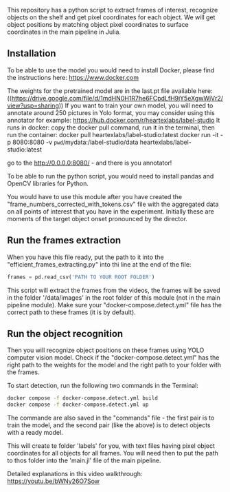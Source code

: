 This repository has a python script to extract frames of interest, recognize objects on the shelf and get pixel coordinates for each object.
We will get object positions by matching object pixel coordinates to surface coordinates in the main pipeline in Julia.
## Installation
To be able to use the model you would need to install Docker, please find the instructions here:
https://www.docker.com

The weights for the pretrained model are in the last.pt file available here:
((https://drive.google.com/file/d/1mdHN0H1R7he6FCpdLfH9jY5eXgwWjVr2/view?usp=sharing))
If you want to train your own model, you will need to annotate around 250 pictures in Yolo format, you may consider using this annotator for example:
https://hub.docker.com/r/heartexlabs/label-studio
It runs in docker:
 copy the docker pull command, run it in the terminal, then run the container:
    docker pull heartexlabs/label-studio:latest
    docker run -it -p 8080:8080 -v `pwd`/mydata:/label-studio/data heartexlabs/label-studio:latest

go to the http://0.0.0.0:8080/ - and there is you annotator!

To be able to run the python script, you would need to install pandas and OpenCV libraries for Python.

You would have to use this module after you have created the "frame_numbers_corrected_with_tokens.csv" file with the aggregated data on all points of interest that you have in the experiment. Initially these are moments of the target object onset pronounced by the director. 

## Run the frames extraction
When you have this file ready, put the path to it into the "efficient_frames_extracting.py" into thi line at the end of the file:

```python
frames = pd.read_csv('PATH TO YOUR ROOT FOLDER')
```
This script will extract the frames from the videos, the frames will be saved in the folder '/data/images' in the root folder of this module (not in the main pipeline module). Make sure your "docker-compose.detect.yml" file has the correct path to these frames (it is by default).

## Run the object recognition
 Then you will recognize object positions on these frames using YOLO computer vision model. Check if the "docker-compose.detect.yml" has the right path to the weights for the model and the right path to your folder with the frames.

 To start detection, run the following two commands in the Terminal:

 ```bash
 docker compose -f docker-compose.detect.yml build
 docker compose -f docker-compose.detect.yml up
```
The commande are also saved in the "commands" file - the first pair is to train the model, and the second pair (like the above) is to detect objects with a ready model.

 This will create te folder 'labels' for you, with text files having pixel object coordinates for all objects for all frames. You will need then to put the path to thos folder into the 'main.jl' file of the main pipeline.

Detailed explanations in this video walkthrough:
https://youtu.be/bWNy26O7Sow
